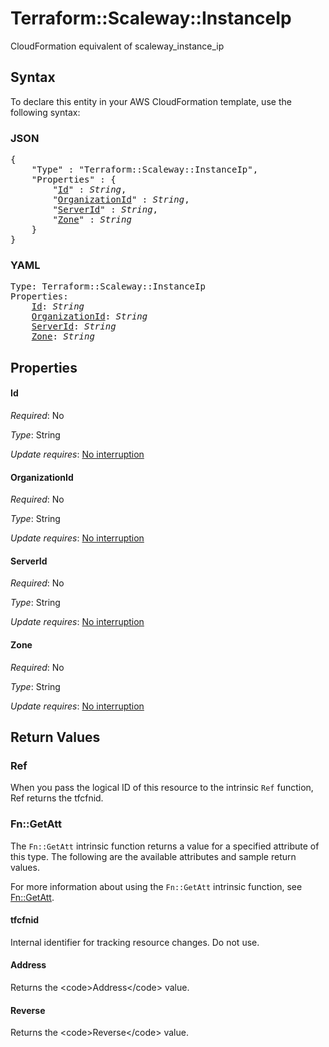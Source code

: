 # Terraform::Scaleway::InstanceIp

CloudFormation equivalent of scaleway_instance_ip

## Syntax

To declare this entity in your AWS CloudFormation template, use the following syntax:

### JSON

<pre>
{
    "Type" : "Terraform::Scaleway::InstanceIp",
    "Properties" : {
        "<a href="#id" title="Id">Id</a>" : <i>String</i>,
        "<a href="#organizationid" title="OrganizationId">OrganizationId</a>" : <i>String</i>,
        "<a href="#serverid" title="ServerId">ServerId</a>" : <i>String</i>,
        "<a href="#zone" title="Zone">Zone</a>" : <i>String</i>
    }
}
</pre>

### YAML

<pre>
Type: Terraform::Scaleway::InstanceIp
Properties:
    <a href="#id" title="Id">Id</a>: <i>String</i>
    <a href="#organizationid" title="OrganizationId">OrganizationId</a>: <i>String</i>
    <a href="#serverid" title="ServerId">ServerId</a>: <i>String</i>
    <a href="#zone" title="Zone">Zone</a>: <i>String</i>
</pre>

## Properties

#### Id

_Required_: No

_Type_: String

_Update requires_: [No interruption](https://docs.aws.amazon.com/AWSCloudFormation/latest/UserGuide/using-cfn-updating-stacks-update-behaviors.html#update-no-interrupt)

#### OrganizationId

_Required_: No

_Type_: String

_Update requires_: [No interruption](https://docs.aws.amazon.com/AWSCloudFormation/latest/UserGuide/using-cfn-updating-stacks-update-behaviors.html#update-no-interrupt)

#### ServerId

_Required_: No

_Type_: String

_Update requires_: [No interruption](https://docs.aws.amazon.com/AWSCloudFormation/latest/UserGuide/using-cfn-updating-stacks-update-behaviors.html#update-no-interrupt)

#### Zone

_Required_: No

_Type_: String

_Update requires_: [No interruption](https://docs.aws.amazon.com/AWSCloudFormation/latest/UserGuide/using-cfn-updating-stacks-update-behaviors.html#update-no-interrupt)

## Return Values

### Ref

When you pass the logical ID of this resource to the intrinsic `Ref` function, Ref returns the tfcfnid.

### Fn::GetAtt

The `Fn::GetAtt` intrinsic function returns a value for a specified attribute of this type. The following are the available attributes and sample return values.

For more information about using the `Fn::GetAtt` intrinsic function, see [Fn::GetAtt](https://docs.aws.amazon.com/AWSCloudFormation/latest/UserGuide/intrinsic-function-reference-getatt.html).

#### tfcfnid

Internal identifier for tracking resource changes. Do not use.

#### Address

Returns the &lt;code&gt;Address&lt;/code&gt; value.

#### Reverse

Returns the &lt;code&gt;Reverse&lt;/code&gt; value.

